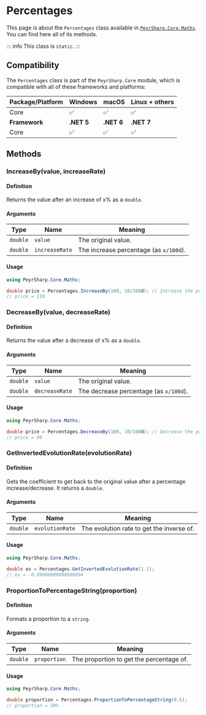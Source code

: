 # Percentages
This page is about the `Percentages` class available in [`PeyrSharp.Core.Maths`](/core/maths).
You can find here all of its methods.

::: info
This class is `static`.
:::

## Compatibility

The `Percentages` class is part of the `PeyrSharp.Core` module, which is compatible with all of these frameworks and platforms:

| Package/Platform 	| Windows 	| macOS 	| Linux + others 	|
|------------------	|---------	|-------	|----------------	|
| Core            	| ✅       	| ✅     	| ✅              	|
| **Framework**         | **.NET 5** | **.NET 6**  | **.NET 7** |
| Core            	| ✅       	| ✅     	| ✅              	|

## Methods
### IncreaseBy(value, increaseRate)
#### Definition
Returns the value after an increase of x% as a `double`.

#### Arguments

| Type     	| Name           	| Meaning                                	|
|----------	|----------------	|----------------------------------------	|
| `double` 	| `value`        	| The original value.                    	|
| `double` 	| `increaseRate` 	| The increase percentage (as `x/100d`). 	|

#### Usage

~~~ c#
using PeyrSharp.Core.Maths;

double price = Percentages.IncreaseBy(100, 10/100d); // Increase the price by 10%
// price = 110
~~~

### DecreaseBy(value, decreaseRate)
#### Definition
Returns the value after a decrease of x% as a `double`.

#### Arguments

| Type     	| Name           	| Meaning                                	|
|----------	|----------------	|----------------------------------------	|
| `double` 	| `value`        	| The original value.                    	|
| `double` 	| `decreaseRate` 	| The decrease percentage (as `x/100d`). 	|

#### Usage

~~~ c#
using PeyrSharp.Core.Maths;

double price = Percentages.DecreaseBy(100, 10/100d); // Decrease the price by 10%
// price = 90
~~~

### GetInvertedEvolutionRate(evolutionRate)
#### Definition
Gets the coefficient to get back to the original value after a percentage increase/decrease. It returns a `double`.

#### Arguments

| Type     	| Name           	| Meaning                                	|
|----------	|----------------	|----------------------------------------	|
| `double` 	| `evolutionRate` 	| The evolution rate to get the inverse of. 	|

#### Usage

~~~ c#
using PeyrSharp.Core.Maths;

double ev = Percentages.GetInvertedEvolutionRate(1.1);
// ev = -0.09090909090909094
~~~

### ProportionToPercentageString(proportion)
#### Definition
Formats a proportion to a `string`.

#### Arguments

| Type     	| Name           	| Meaning                                	|
|----------	|----------------	|----------------------------------------	|
| `double` 	| `proportion` 	| The proportion to get the percentage of. 	|

#### Usage

~~~ c#
using PeyrSharp.Core.Maths;

double proportion = Percentages.ProportionToPercentageString(0.5);
// proportion = 50%
~~~